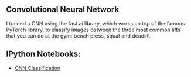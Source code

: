 ## Convolutional Neural Network

I trained a CNN using the fast.ai library, which works on top of the famous PyTorch library, to classify images between the three most common lifts that you can do at the gym: bench press, squat and deadlift. 

## IPython Notebooks:

- [CNN Classification](https://nbviewer.jupyter.org/github/vorsatti/Deep-Learning/blob/master/CNN/cnn_classification.ipynb)
